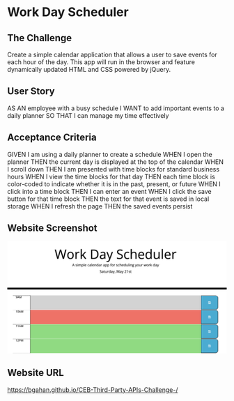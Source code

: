# Work Day Scheduler

## The Challenge
Create a simple calendar application that allows a user to save events for each hour of the day. This app will run in the browser and feature dynamically updated HTML and CSS powered by jQuery.

## User Story
AS AN employee with a busy schedule
I WANT to add important events to a daily planner
SO THAT I can manage my time effectively

## Acceptance Criteria
GIVEN I am using a daily planner to create a schedule
WHEN I open the planner
THEN the current day is displayed at the top of the calendar
WHEN I scroll down
THEN I am presented with time blocks for standard business hours
WHEN I view the time blocks for that day
THEN each time block is color-coded to indicate whether it is in the past, present, or future
WHEN I click into a time block
THEN I can enter an event
WHEN I click the save button for that time block
THEN the text for that event is saved in local storage
WHEN I refresh the page
THEN the saved events persist

## Website Screenshot
<img src ="./assets/images/website-screenshot.png">

## Website URL
https://bgahan.github.io/CEB-Third-Party-APIs-Challenge-/